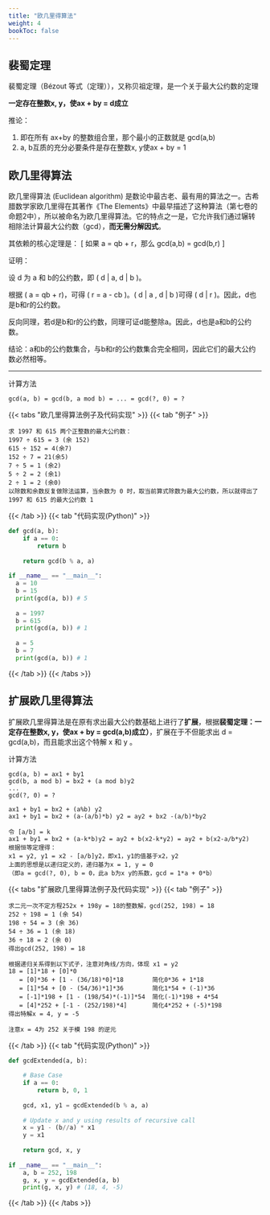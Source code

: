 ```yaml
---
title: "欧几里得算法"
weight: 4
bookToc: false
---
```


## 裴蜀定理

裴蜀定理（Bézout 等式（定理）），又称贝祖定理，是一个关于最大公约数的定理

**一定存在整数x, y，使ax + by = d成立**

推论：
1. 即在所有 ax+by 的整数组合里，那个最小的正数就是 gcd(a,b)
2. a, b互质的充分必要条件是存在整数x, y使ax + by = 1

## 欧几里得算法

欧几里得算法 (Euclidean algorithm) 是数论中最古老、最有用的算法之一。古希腊数学家欧几里得在其著作《The Elements》中最早描述了这种算法（第七卷的命题2中），所以被命名为欧几里得算法。它的特点之一是，它允许我们通过辗转相除法计算最大公约数（gcd），**而无需分解因式**。

其依赖的核心定理是：
\[
    如果 a = qb + r，那么 gcd(a,b) = gcd(b,r)
\]

证明：

设 d 为 a 和 b的公约数，即 \( d | a, d | b \)。

根据 \( a = qb + r\)，可得 \( r = a - cb \)。\( d | a , d | b \)可得 \( d | r \)。因此，d也是b和r的公约数。

反向同理，若d是b和r的公约数，同理可证d能整除a。因此，d也是a和b的公约数。

结论：a和b的公约数集合，与b和r的公约数集合完全相同，因此它们的最大公约数必然相等。

---

计算方法
```
gcd(a, b) = gcd(b, a mod b) = ... = gcd(?, 0) = ?
```

{{< tabs "欧几里得算法例子及代码实现" >}}
{{< tab "例子" >}}
```
求 1997 和 615 两个正整数的最大公约数：
1997 ÷ 615 = 3 (余 152)
615 ÷ 152 = 4(余7)
152 ÷ 7 = 21(余5)
7 ÷ 5 = 1 (余2)
5 ÷ 2 = 2 (余1)
2 ÷ 1 = 2 (余0)
以除数和余数反复做除法运算，当余数为 0 时，取当前算式除数为最大公约数，所以就得出了 1997 和 615 的最大公约数 1
```
{{< /tab >}}
{{< tab "代码实现(Python)" >}}
```python
def gcd(a, b):
    if a == 0:
        return b
 
    return gcd(b % a, a)
 
if __name__ == "__main__":
  a = 10
  b = 15
  print(gcd(a, b)) # 5
 
  a = 1997
  b = 615
  print(gcd(a, b)) # 1
 
  a = 5
  b = 7
  print(gcd(a, b)) # 1
```
{{< /tab >}}
{{< /tabs >}}



## 扩展欧几里得算法

扩展欧几里得算法是在原有求出最大公约数基础上进行了**扩展**，根据**裴蜀定理：一定存在整数x, y，使ax + by = gcd(a,b)成立）**，扩展在于不但能求出 d = gcd(a,b)，而且能求出这个特解 x 和 y 。

计算方法
```
gcd(a, b) = ax1 + by1  
gcd(b, a mod b) = bx2 + (a mod b)y2
...
gcd(?, 0) = ?

ax1 + by1 = bx2 + (a%b) y2
ax1 + by1 = bx2 + (a-(a/b)*b) y2 = ay2 + bx2 -(a/b)*by2

令 [a/b] = k
ax1 + by1 = bx2 + (a-k*b)y2 = ay2 + b(x2-k*y2) = ay2 + b(x2-a/b*y2)
根据恒等定理得：
x1 = y2, y1 = x2 - [a/b]y2，即x1，y1的值基于x2，y2
上面的思想是以递归定义的，递归基为x = 1, y = 0
（即a = gcd(?, 0), b = 0，此a b为x y的系数，gcd = 1*a + 0*b）
```
{{< tabs "扩展欧几里得算法例子及代码实现" >}}
{{< tab "例子" >}}
```
求二元一次不定方程252x + 198y = 18的整数解，gcd(252, 198) = 18
252 ÷ 198 = 1 (余 54)
198 ÷ 54 = 3 (余 36)
54 ÷ 36 = 1 (余 18)
36 ÷ 18 = 2 (余 0)
得出gcd(252, 198) = 18

根据递归关系得到以下式子，注意对角线/方向，体现 x1 = y2
18 = [1]*18 + [0]*0
   = [0]*36 + [1 - (36/18)*0]*18        简化0*36 + 1*18
   = [1]*54 + [0 - (54/36)*1]*36        简化1*54 + (-1)*36
   = [-1]*198 + [1 - (198/54)*(-1)]*54  简化(-1)*198 + 4*54
   = [4]*252 + [-1 - (252/198)*4]       简化4*252 + (-5)*198
得出特解x = 4, y = -5

注意x = 4为 252 关于模 198 的逆元
```
{{< /tab >}}
{{< tab "代码实现(Python)" >}}
```python
def gcdExtended(a, b):
 
    # Base Case
    if a == 0:
        return b, 0, 1
 
    gcd, x1, y1 = gcdExtended(b % a, a)
 
    # Update x and y using results of recursive call
    x = y1 - (b//a) * x1
    y = x1
 
    return gcd, x, y
 
if __name__ == "__main__":
    a, b = 252, 198
    g, x, y = gcdExtended(a, b)
    print(g, x, y) # (18, 4, -5)
```
{{< /tab >}}
{{< /tabs >}}